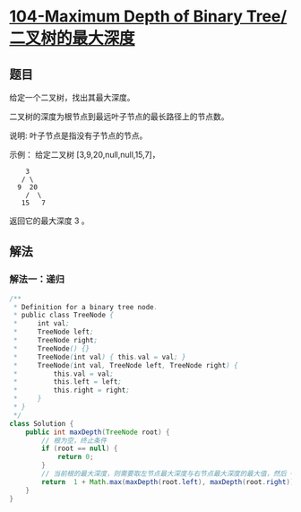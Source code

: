 # [104-Maximum Depth of Binary Tree/二叉树的最大深度](https://leetcode-cn.com/problems/maximum-depth-of-binary-tree/)

## 题目

给定一个二叉树，找出其最大深度。

二叉树的深度为根节点到最远叶子节点的最长路径上的节点数。

说明: 叶子节点是指没有子节点的节点。

示例：
给定二叉树 [3,9,20,null,null,15,7]，
```
    3
   / \
  9  20
    /  \
   15   7
```

返回它的最大深度 3 。

## 解法

### 解法一：递归

```java
/**
 * Definition for a binary tree node.
 * public class TreeNode {
 *     int val;
 *     TreeNode left;
 *     TreeNode right;
 *     TreeNode() {}
 *     TreeNode(int val) { this.val = val; }
 *     TreeNode(int val, TreeNode left, TreeNode right) {
 *         this.val = val;
 *         this.left = left;
 *         this.right = right;
 *     }
 * }
 */
class Solution {
    public int maxDepth(TreeNode root) {
        // 根为空，终止条件
        if (root == null) {
            return 0;
        }
        // 当前根的最大深度，则需要取左节点最大深度与右节点最大深度的最大值，然后 + 1
        return  1 + Math.max(maxDepth(root.left), maxDepth(root.right));
    }
}
```